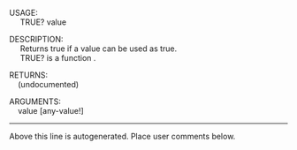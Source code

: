 USAGE:  
&nbsp;&nbsp;&nbsp;&nbsp;&nbsp;TRUE?&nbsp;value&nbsp;  
  
DESCRIPTION:  
&nbsp;&nbsp;&nbsp;&nbsp;&nbsp;Returns&nbsp;true&nbsp;if&nbsp;a&nbsp;value&nbsp;can&nbsp;be&nbsp;used&nbsp;as&nbsp;true.  
&nbsp;&nbsp;&nbsp;&nbsp;&nbsp;TRUE?&nbsp;is&nbsp;a&nbsp;function&nbsp;.  
  
RETURNS:  
&nbsp;&nbsp;&nbsp;&nbsp;(undocumented)  
  
ARGUMENTS:  
&nbsp;&nbsp;&nbsp;&nbsp;value&nbsp;[any-value!]  
___
Above this line is autogenerated. Place user comments below.